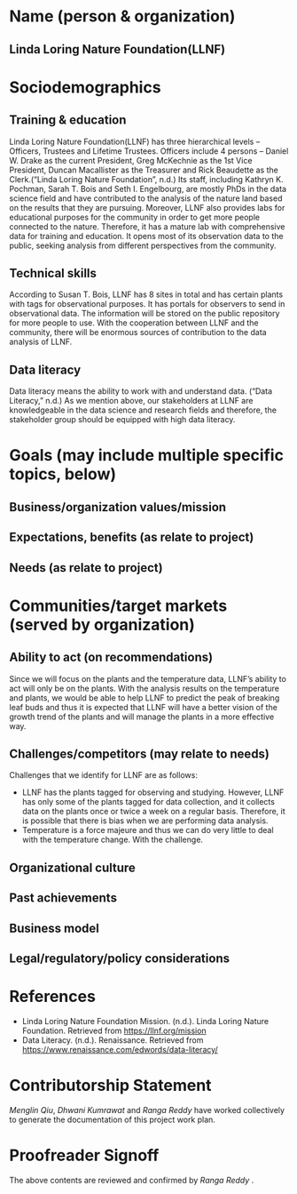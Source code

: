 # Name (person & organization) 
## Linda Loring Nature Foundation(LLNF)

# Sociodemographics
## Training & education
Linda Loring Nature Foundation(LLNF) has three hierarchical levels – Officers, Trustees and Lifetime Trustees. Officers include 4 persons – Daniel W. Drake as the current President, Greg McKechnie as the 1st Vice President, Duncan Macallister as the Treasurer and Rick Beaudette as the Clerk.(“Linda Loring Nature Foundation”, n.d.)  Its staff, including Kathryn K. Pochman, Sarah T. Bois and Seth I. Engelbourg, are mostly PhDs in the data science field and have contributed to the analysis of the nature land based on the results that they are pursuing. Moreover, LLNF also provides labs for educational purposes for the community in order to get more people connected to the nature. Therefore, it has a mature lab with comprehensive data for training and education. It opens most of its observation data to the public, seeking analysis from different perspectives from the community. 
## Technical skills
According to Susan T. Bois, LLNF has 8 sites in total and has certain plants with tags for observational purposes. It has portals for observers to send in observational data. The information will be stored on the public repository for more people to use. With the cooperation between LLNF and the community, there will be enormous sources of contribution to the data analysis of LLNF. 
## Data literacy
Data literacy means the ability to work with and understand data. (“Data Literacy,” n.d.) As we mention above, our stakeholders at LLNF are knowledgeable in the data science and research fields and therefore, the stakeholder group should be equipped with high data literacy.
# Goals (may include multiple specific topics, below)
## Business/organization values/mission
## Expectations, benefits (as relate to project)
## Needs (as relate to project)

# Communities/target markets (served by organization)
## Ability to act (on recommendations)
Since we will focus on the plants and the temperature data, LLNF’s ability to act will only be on the plants. With the analysis results on the temperature and plants, we would be able to help LLNF to predict the peak of breaking leaf buds and thus it is expected that LLNF will have a better vision of the growth trend of the plants and will manage the plants in a more effective way. 
## Challenges/competitors (may relate to needs)
Challenges that we identify for LLNF are as follows:
* LLNF has the plants tagged for observing and studying. However, LLNF has only some of the plants tagged for data collection, and it collects data on the plants once or twice a week on a regular basis. Therefore, it is possible that there is bias when we are performing data analysis.
* Temperature is a force majeure and thus we can do very little to deal with the temperature change. With the challenge.
## Organizational culture
## Past achievements
## Business model
## Legal/regulatory/policy considerations
# References
* Linda Loring Nature Foundation Mission. (n.d.). Linda Loring Nature Foundation. Retrieved from https://llnf.org/mission
* Data Literacy. (n.d.). Renaissance. Retrieved from https://www.renaissance.com/edwords/data-literacy/

# Contributorship Statement
_Menglin Qiu_, _Dhwani Kumrawat_ and _Ranga Reddy_ have worked collectively to generate the documentation of this project work plan.

# Proofreader Signoff
The above contents are reviewed and confirmed by _Ranga Reddy_  .
